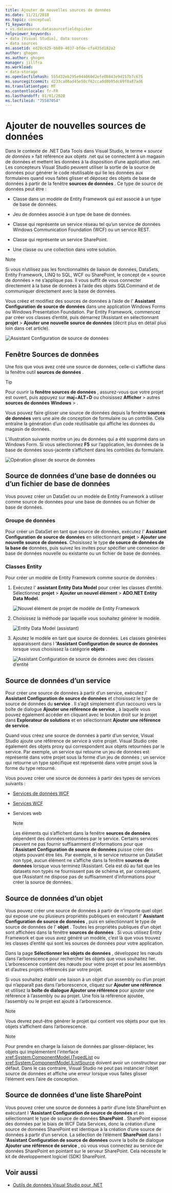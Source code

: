 ```yaml
---
title: Ajouter de nouvelles sources de données
ms.date: 11/21/2018
ms.topic: conceptual
f1_keywords:
- vs.datasource.datasourcefieldspicker
helpviewer_keywords:
- data [Visual Studio], data sources
- data sources
ms.assetid: ed28c625-bb89-4037-bfde-cfa435d182a2
author: ghogen
ms.author: ghogen
manager: jillfra
ms.workload:
- data-storage
ms.openlocfilehash: 555d32eb295e944060d2efe0b843e9d157b7c675
ms.sourcegitcommit: d233ca00ad45e50cf62cca0d0b95dc69f0a87ad6
ms.translationtype: MT
ms.contentlocale: fr-FR
ms.lasthandoff: 01/01/2020
ms.locfileid: "75587054"
---
```

# <a name="add-new-data-sources"></a>Ajouter de nouvelles sources de données

Dans le contexte de .NET Data Tools dans Visual Studio, le terme « *source de données* » fait référence aux objets .net qui se connectent à un magasin de données et mettent les données à la disposition d’une application .net. Les concepteurs Visual Studio peuvent utiliser la sortie de la source de données pour générer le code réutilisable qui lie les données aux formulaires quand vous faites glisser et déposez des objets de base de données à partir de la fenêtre **sources de données** . Ce type de source de données peut être :

- Classe dans un modèle de Entity Framework qui est associé à un type de base de données.

- Jeu de données associé à un type de base de données.

- Classe qui représente un service réseau tel qu’un service de données Windows Communication Foundation (WCF) ou un service REST.

- Classe qui représente un service SharePoint.

- Une classe ou une collection dans votre solution.

> [!NOTE]
> Si vous n’utilisez pas les fonctionnalités de liaison de données, DataSets, Entity Framework, LINQ to SQL, WCF ou SharePoint, le concept de « source de données » ne s’applique pas. Il vous suffit de vous connecter directement à la base de données à l’aide des objets SQLCommand et de communiquer directement avec la base de données.

Vous créez et modifiez des sources de données à l’aide de l' **Assistant Configuration de source de données** dans une application Windows Forms ou Windows Presentation Foundation. Par Entity Framework, commencez par créer vos classes d’entité, puis démarrez l’Assistant en sélectionnant **projet** > **Ajouter une nouvelle source de données** (décrit plus en détail plus loin dans cet article).

![Assistant Configuration de source de données](../data-tools/media/data-source-configuration-wizard.png)

## <a name="data-sources-window"></a>Fenêtre Sources de données

Une fois que vous avez créé une source de données, celle-ci s’affiche dans la fenêtre outil **sources de données** .

> [!TIP]
> Pour ouvrir la **fenêtre sources de données** , assurez-vous que votre projet est ouvert, puis appuyez sur **maj**+**ALT**+**D** ou choisissez **Afficher** > autres **sources de données** **Windows** > .

Vous pouvez faire glisser une source de données depuis la fenêtre **sources de données** vers une aire de conception de formulaire ou un contrôle. Cela entraîne la génération d’un code réutilisable qui affiche les données du magasin de données.

L’illustration suivante montre un jeu de données qui a été supprimé dans un Windows Form. Si vous sélectionnez **F5** sur l’application, les données de la base de données sous-jacente s’affichent dans les contrôles du formulaire.

![Opération glisser de source de données](../data-tools/media/raddata-data-source-drag-operation.png)

## <a name="data-source-for-a-database-or-a-database-file"></a>Source de données d’une base de données ou d’un fichier de base de données

Vous pouvez créer un DataSet ou un modèle de Entity Framework à utiliser comme source de données pour une base de données ou un fichier de base de données.

### <a name="dataset"></a>Groupe de données

Pour créer un DataSet en tant que source de données, exécutez l' **Assistant Configuration de source de données** en sélectionnant **projet** > **Ajouter une nouvelle source de données**. Choisissez le type **de source de données de la base de** données, puis suivez les invites pour spécifier une connexion de base de données nouvelle ou existante ou un fichier de base de données.

### <a name="entity-classes"></a>Classes Entity

Pour créer un modèle de Entity Framework comme source de données :

1. Exécutez l' **assistant Entity Data Model** pour créer les classes d’entité. Sélectionnez **projet** > **Ajouter un nouvel élément** > **ADO.NET Entity Data Model**.

   ![Nouvel élément de projet de modèle de Entity Framework](../data-tools/media/raddata-new-entity-framework-model-project-item.png)

1. Choisissez la méthode par laquelle vous souhaitez générer le modèle.

   ![Entity Data Model (assistant)](../data-tools/media/raddata-entity-data-model-wizard.png)

1. Ajoutez le modèle en tant que source de données. Les classes générées apparaissent dans l **'Assistant Configuration de source de données** lorsque vous choisissez la catégorie **objets** .

   ![Assistant Configuration de source de données avec des classes d’entité](../data-tools/media/raddata-data-source-configuration-wizard-with-entity-classes.png)

## <a name="data-source-for-a-service"></a>Source de données d’un service

Pour créer une source de données à partir d’un service, exécutez l' **Assistant Configuration de source de données** et choisissez le type de source de données du **service** . Il s’agit simplement d’un raccourci vers la boîte de dialogue **Ajouter une référence de service** , à laquelle vous pouvez également accéder en cliquant avec le bouton droit sur le projet dans **Explorateur de solutions** et en sélectionnant **Ajouter une référence de service**.

Quand vous créez une source de données à partir d’un service, Visual Studio ajoute une référence de service à votre projet. Visual Studio crée également des objets proxy qui correspondent aux objets retournées par le service. Par exemple, un service qui retourne un jeu de données est représenté dans votre projet sous la forme d’un jeu de données ; un service qui retourne un type spécifique est représenté dans votre projet sous la forme du type retourné.

Vous pouvez créer une source de données à partir des types de services suivants :

- [Services de données WCF](/dotnet/framework/data/wcf/wcf-data-services-overview)

- [Services WCF](../data-tools/windows-communication-foundation-services-and-wcf-data-services-in-visual-studio.md)

- Services web

    > [!NOTE]
    > Les éléments qui s’affichent dans la fenêtre **sources de données** dépendent des données retournées par le service. Certains services peuvent ne pas fournir suffisamment d’informations pour que l’**Assistant Configuration de source de données** puisse créer des objets pouvant être liés. Par exemple, si le service retourne un DataSet non typé, aucun élément ne s’affiche dans la fenêtre **sources de données** lorsque vous terminez l’Assistant. Cela est dû au fait que les datasets non typés ne fournissent pas de schéma et, par conséquent, que l’Assistant ne dispose pas de suffisamment d’informations pour créer la source de données.

## <a name="data-source-for-an-object"></a>Source de données d’un objet

Vous pouvez créer une source de données à partir de n’importe quel objet qui expose une ou plusieurs propriétés publiques en exécutant l' **Assistant Configuration de source de données** , puis en sélectionnant le type de source de données de l' **objet** . Toutes les propriétés publiques d’un objet sont affichées dans la fenêtre **sources de données** . Si vous utilisez Entity Framework et que vous avez généré un modèle, c’est là que vous trouvez les classes d’entité qui sont les sources de données pour votre application.

Dans la page **Sélectionner les objets de données** , développez les nœuds dans l’arborescence pour rechercher les objets que vous souhaitez lier. L’arborescence contient des nœuds pour votre projet et pour les assemblys et d’autres projets référencés par votre projet.

Si vous souhaitez établir une liaison à un objet d’un assembly ou d’un projet qui n’apparaît pas dans l’arborescence, cliquez sur **Ajouter une référence** et utilisez la **boîte de dialogue Ajouter une référence** pour ajouter une référence à l’assembly ou au projet. Une fois la référence ajoutée, l’assembly ou le projet est ajouté à l’arborescence.

> [!NOTE]
> Vous devrez peut-être générer le projet qui contient vos objets pour que les objets s’affichent dans l’arborescence.

> [!NOTE]
> Pour prendre en charge la liaison de données par glisser-déplacer, les objets qui implémentent l’interface <xref:System.ComponentModel.ITypedList> ou <xref:System.ComponentModel.IListSource> doivent avoir un constructeur par défaut. Dans le cas contraire, Visual Studio ne peut pas instancier l’objet source de données et affiche une erreur lorsque vous faites glisser l’élément vers l’aire de conception.

## <a name="data-source-for-a-sharepoint-list"></a>Source de données d’une liste SharePoint

Vous pouvez créer une source de données à partir d’une liste SharePoint en exécutant l **'Assistant Configuration de source de données** et en sélectionnant le type de source de données **SharePoint** . SharePoint expose des données par le biais de WCF Data Services, donc la création d’une source de données SharePoint est identique à la création d’une source de données à partir d’un service. La sélection de l’élément **SharePoint** dans l **'Assistant Configuration de source de données** ouvre la boîte de dialogue **Ajouter une référence de service** , où vous vous connectez au service de données SharePoint en pointant sur le serveur SharePoint. Cela nécessite le kit de développement logiciel (SDK) SharePoint.

## <a name="see-also"></a>Voir aussi

- [Outils de données Visual Studio pour .NET](../data-tools/visual-studio-data-tools-for-dotnet.md)
